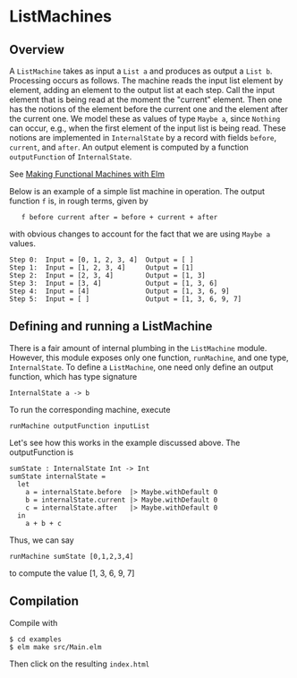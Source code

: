 

ListMachines
============

Overview
--------

A `ListMachine` takes as input a `List a` and produces
as output a `List b`.  Processing occurs as follows.
The machine reads the input list element by element,
adding an element to the output list at each step.
Call the input element that is being read at the moment
the "current" element. Then one has the notions of the element
before the current one and the element after the current one.
We model these as values of type `Maybe a`, since
`Nothing` can occur, e.g., when the first element
of the input list is being read.  These notions are
implemented in `InternalState` by a record
with fields `before`, `current`, and `after`.  An output
element is computed  by a function `outputFunction` 
of `InternalState`.

See [Making Functional Machines with Elm](https://medium.com/@jxxcarlson/making-functional-machines-with-elm-c07700bba13c)


Below is an example of a simple list machine
in operation. The output function `f` is,
in rough terms, given by

```
   f before current after = before + current + after
```

with obvious changes to account for the fact that
we are using `Maybe a` values.


```
Step 0:  Input = [0, 1, 2, 3, 4]  Output = [ ]
Step 1:  Input = [1, 2, 3, 4]     Output = [1]
Step 2:  Input = [2, 3, 4]        Output = [1, 3]
Step 3:  Input = [3, 4]           Output = [1, 3, 6]
Step 4:  Input = [4]              Output = [1, 3, 6, 9]
Step 5:  Input = [ ]              Output = [1, 3, 6, 9, 7]
```


Defining and running a ListMachine
----------------------------------

There is a fair amount of internal plumbing
in the `ListMachine` module.  However, this
module exposes only one function, `runMachine`,
and one type, `InternalState`. To define a `ListMachine`, 
one need only define an output function, 
which has type signature

```
InternalState a -> b
```

To run the corresponding machine, execute

```
runMachine outputFunction inputList
```

Let's see how this works in the
example discussed above.  The outputFunction is

```
sumState : InternalState Int -> Int 
sumState internalState = 
  let
    a = internalState.before  |> Maybe.withDefault 0 
    b = internalState.current |> Maybe.withDefault 0 
    c = internalState.after   |> Maybe.withDefault 0 
  in  
    a + b + c
```

Thus, we can say

```
runMachine sumState [0,1,2,3,4]
```

to compute the value [1, 3, 6, 9, 7]


Compilation
------------


Compile with

```
$ cd examples
$ elm make src/Main.elm
```

Then click on the resulting `index.html`






